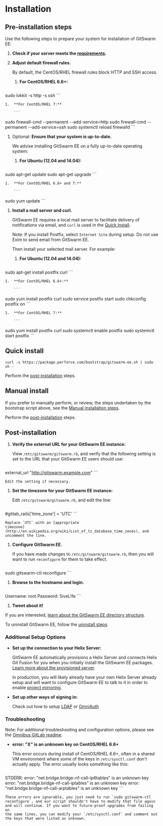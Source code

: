 # Installation

## Pre-installation steps

Use the following steps to prepare your system for installation of
GitSwarm EE:

1.  **Check if your server meets the [requirements](requirements.md).**

1.  **Adjust default firewall rules.**

    By default, the CentOS/RHEL firewall rules block HTTP and SSH access.

    1.  **For CentOS/RHEL 6.6+:**

        ```
sudo lokkit -s http -s ssh
        ```

    1.  **For CentOS/RHEL 7:**

        ```
sudo firewall-cmd --permanent --add-service=http
sudo firewall-cmd --permanent --add-service=ssh
sudo systemctl reload firewalld
        ```

1.  Optional: **Ensure that your system is up-to-date.**

    We advise installing GitSwarm EE on a fully up-to-date operating
    system:

    1.  **For Ubuntu (12.04 and 14.04):**

        ```
sudo apt-get update
sudo apt-get upgrade
        ```

    1.  **For CentOS/RHEL 6.6+ and 7:**

        ```
sudo yum update
        ```

1.  **Install a mail server and curl.**

    GitSwarm EE requires a local mail server to facilitate delivery of
    notifications via email, and `curl` is used in the [Quick
    install](#quick-install).

    Note: If you install Postfix, select `Internet Site` during setup. Do
    not use Exim to send email from GitSwarm EE.

    Then install your selected mail server. For example:

    1.  **For Ubuntu (12.04 and 14.04):**

        ```
sudo apt-get install postfix curl
        ```

    1.  **For CentOS/RHEL 6.6+:**

        ```
sudo yum install postfix curl
sudo service postfix start
sudo chkconfig postfix on
        ```

    1.  **For CentOS/RHEL 7:**

        ```
sudo yum install postfix curl
sudo systemctl enable postfix
sudo systemctl start postfix
        ```

## Quick install

```
curl -s https://package.perforce.com/bootstrap/gitswarm-ee.sh | sudo sh -
```

Perform the [post-installation](#post-installation) steps.

## Manual install

If you prefer to manually perform, or review, the steps undertaken by the
bootstrap script above, see the [Manual installation
steps](manual_install.md).

Perform the [post-installation](#post-installation) steps.

## Post-installation

1.  **Verify the external URL for your GitSwarm EE instance:**

    View `/etc/gitswarm/gitswarm.rb`, and verify that the following
    setting is set to the URL that your GitSwarm EE users should use:

    ```
external_url "http://gitswarm.example.com"
    ```

    Edit the setting if necessary.

1.  **Set the timezone for your GitSwarm EE instance:**

    Edit `/etc/gitswarm/gitswarm.rb`, and edit the line:

    ```
#gitlab_rails['time_zone'] = 'UTC'
    ```

    Replace `UTC` with an [appropriate
    timezone](http://en.wikipedia.org/wiki/List_of_tz_database_time_zones), and uncomment the line.

1.  **Configure GitSwarm EE.**

    If you have made changes to `/etc/gitswarm/gitswarm.rb`, then you will
    want to run `reconfigure` for them to take effect.

    ```
sudo gitswarm-ctl reconfigure
    ```

1.  **Browse to the hostname and login.**

    ```
Username: root
Password: 5iveL!fe
    ```

1.  **Tweet about it!**

If you are interested, [learn about the GitSwarm EE directory
structure](structure.md).

To uninstall GitSwarm EE, follow the [uninstall steps](uninstall.md).

###  Additional Setup Options

*   **Set up the connection to your Helix Server:**

    GitSwarm EE automatically provisions a Helix Server and connects Helix
    Git Fusion for you when you initially install the GitSwarm EE packages.
    [Learn more about the provisioned server](auto_provision.md).

    In production, you will likely already have your own Helix Server
    already setup and will want to configure GitSwarm EE to talk to it in
    order to enable [project
    mirroring](../workflow/importing/import_from_gitfusion.md).

*   **Set up other ways of signing in:**

    Check out how to setup [LDAP](../integration/ldap.md) or
    [OmniAuth](../integration/omniauth.md)

### Troubleshooting

Note: For additional troubleshooting and configuration options, please see
the [Omnibus GitLab
readme](https://gitlab.com/gitlab-org/omnibus-gitlab/blob/master/README.md).

*   **error: "X" is an unknown key on CentOS/RHEL 6.6+**

    This error occurs during install of CentOS/RHEL 6.6+, often in a shared
    VM environment where some of the keys in `/etc/sysctl.conf` don't
    actually apply. The error usually looks something like this:

    ```
STDERR: error: "net.bridge.bridge-nf-call-ip6tables" is an unknown key
error: "net.bridge.bridge-nf-call-iptables" is an unknown key
error: "net.bridge.bridge-nf-call-arptables" is an unknown key
    ```

    These errors are ignorable, you just need to run `sudo gitswarm-ctl
    reconfigure`, and our script shouldn't have to modify that file again
    and will continue. If you want to future-proof upgrades from failing on
    the same lines, you can modify your `/etc/sysctl.conf` and comment out
    the keys that were listed as unknown.
